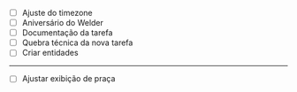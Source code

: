 - [ ] Ajuste do timezone
- [ ] Aniversário do Welder
- [ ] Documentação da tarefa
- [ ] Quebra técnica da nova tarefa
- [ ] Criar entidades

---- 
- [ ] Ajustar exibição de praça